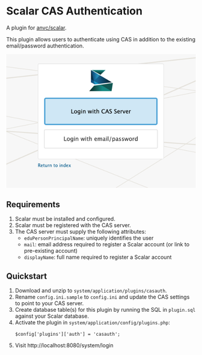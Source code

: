# Scalar CAS Authentication 

A plugin for [anvc/scalar](https://github.com/anvc/scalar). 

This plugin allows users to authenticate using CAS in addition to the existing email/password authentication.

![Login Screen](login_select.png)

## Requirements

1. Scalar must be installed and configured.
1. Scalar must be registered with the CAS server.
2. The CAS server must supply the following attributes:
    - `eduPersonPrincipalName`: uniquely identifies the user
    - `mail`: email address required to register a Scalar account (or link to pre-existing account)
    - `displayName`: full name required to register a Scalar account

## Quickstart

1. Download and unzip to `system/application/plugins/casauth`. 
2. Rename `config.ini.sample` to `config.ini` and update the CAS settings to point to your CAS server.
3. Create database table(s) for this plugin by running the SQL in `plugin.sql` against your Scalar database.
4. Activate the plugin in `system/application/config/plugins.php`:
    ```
    $config['plugins']['auth'] = 'casauth';
    ```
5. Visit http://localhost:8080/system/login

